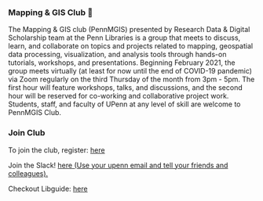 ### Mapping & GIS Club 👋

The Mapping & GIS club (PennMGIS) presented by Research Data & Digital Scholarship team at the Penn Libraries is a group that meets to discuss, learn, and collaborate on topics and projects related to mapping, geospatial data processing, visualization, and analysis tools through hands-on tutorials, workshops, and presentations.
Beginning February 2021, the group meets virtually (at least for now until the end of COVID-19 pandemic) via Zoom regularly on the third Thursday of the month from 3pm - 5pm. The first hour will feature workshops, talks, and discussions, and the second hour will be reserved for co-working and collaborative project work.
Students, staff, and faculty of UPenn at any level of skill are welcome to PennMGIS Club.

### **Join Club**

To join the club, register: <a href= "https://upenn.libwizard.com/f/PennMGIS"> here </a>

Join the Slack! <a href= "https://join.slack.com/t/upenn-czz6265/shared_invite/zt-mqcpcyu9-h1nHKDCO9p209nqjDzYE9g"> here (Use your upenn email and tell your friends and colleagues). </a>

Checkout Libguide: <a href= "https://guides.library.upenn.edu/c.php?g=1321452&p=9722932"> here</a> 
<!--
**PennMGIS/PennMGIS** is a ✨ _special_ ✨ repository because its `README.md` (this file) appears on your GitHub profile.

Here are some ideas to get you started:

- 🔭 I’m currently working on ...
- 🌱 I’m currently learning ...
- 👯 I’m looking to collaborate on ...
- 🤔 I’m looking for help with ...
- 💬 Ask me about ...
- 📫 How to reach me: ...
- 😄 Pronouns: ...
- ⚡ Fun fact: ...
-->

